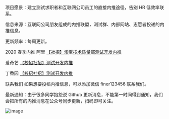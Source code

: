 
项目愿景：建立测试求职者和互联网公司员工的直接内推途径，告别 HR 低效率联系。

信息来源：互联网公司朋友组成的内推联盟，测试群、内部网站、志愿者投递的内推信息。

更新频率：每周更新。


2020 春季内推
阿里
[【社招】淘宝技术质量部测试开发内推](https://mp.weixin.qq.com/s/gEPlUBazKdd63tUSL_c-9w)



爱奇艺
[【校招社招】测试开发内推](https://mp.weixin.qq.com/s/LUeiz1I4qrSJazSpuVl2SA)


丁香园
[【校招社招】测试开发内推](https://mp.weixin.qq.com/s/SBbnuchfQehOMmWvfsLdIw)


联系我们
如果想要投稿内推信息，可以添加微信 finer123456 联系我们。

最新通知：由于很多同学抱怨说 Github 更新消息，不能第一时间得到通知，我们会把所有的内推消息在公众号同步更新，扫码即可关注。



![image](https://github.com/testdevhome/Autotestplat/blob/master/static/testdevhome.jpg?raw=true)

